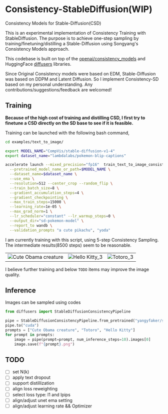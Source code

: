 # Consistency-StableDiffusion(WIP)
Consistency Models for Stable-Diffusion(CSD)

This is an experimental implementation of Consistency Training with StableDiffusion. The purpose is to achieve one-step sampling by training/finetuning/distilling a Stable-Diffusion using Songyang's Consistency Models approach. 

This codebase is built on top of the [openai/consistency_models](https://github.com/openai/consistency_models) and HuggingFace [diffusers](https://github.com/huggingface/diffusers) libraries.

Since Original Consistency models were based on EDM, Stable-Diffusion was based on DDPM and Latent Diffusion. So I implement Consistency-SD based on my personal understanding. Any contributions/suggestions/feedback are welcomed!

## Training
**Because of the high cost of training and distilling CSD, I first try to finetune a CSD directly on the SD base to see if it is feasible.**

Training can be launched with the following bash command,

```bash
cd examples/text_to_image/

export MODEL_NAME="CompVis/stable-diffusion-v1-4"
export dataset_name="lambdalabs/pokemon-blip-captions"

accelerate launch --mixed_precision="fp16"  train_text_to_image_consistency.py \
  --pretrained_model_name_or_path=$MODEL_NAME \
  --dataset_name=$dataset_name \
  --use_ema \
  --resolution=512 --center_crop --random_flip \
  --train_batch_size=8 \
  --gradient_accumulation_steps=4 \
  --gradient_checkpointing \
  --max_train_steps=15000 \
  --learning_rate=1e-05 \
  --max_grad_norm=1 \
  --lr_scheduler="constant" --lr_warmup_steps=0 \
  --output_dir="sd-pokemon-model" \
  --report_to wandb \
  --validation_prompts "a cute pikachu", "yoda"

```

I am currently training with this script, using 5-step Consistency Sampling. The intermediate results(8500 steps) seem to be reasonable. 

|    |    |    | 
|----|----|----|
| ![Cute Obama creature](https://user-images.githubusercontent.com/22982797/233788048-8fa2651e-9600-4a6d-800b-6ad6247c4bf8.png) | ![Hello Kitty_3](https://user-images.githubusercontent.com/22982797/233788050-5a468235-b389-4b06-8474-023cd7d13cbc.png) | ![Totoro_3](https://user-images.githubusercontent.com/22982797/233788051-b6f9f58e-6459-487b-a451-b0275700b264.png)|

I believe further training and below ``TODO`` items may improve the image quality. 

## Inference
Images can be sampled using codes

```python
from diffusers import StableDiffusionConsistencyPipeline

pipe = StableDiffusionConsistencyPipeline.from_pretrained("yangyfaker/sd-consistency-exp-pokemon")
pipe.to("cuda")
prompts = ["Cute Obama creature", "Totoro", "Hello Kitty"]
for prompt in prompts:
    image = pipe(prompt=prompt, num_inference_steps=10).images[0]
    image.save(f"{prompt}.png")
```

## TODO

- [ ] set N(k)
- [ ] apply text dropout
- [ ] support distillization
- [ ] align loss reweighting
- [ ] select loss type: l1 and lpips
- [ ] align/adjust unet ema setting
- [ ] align/adjust learning rate && Optimizer
